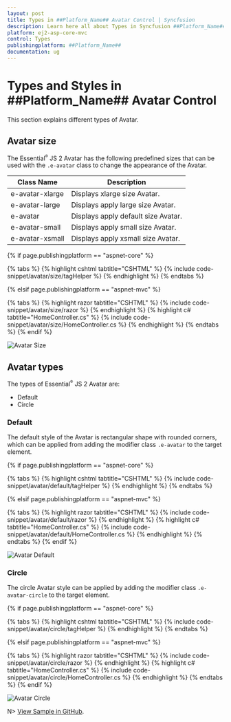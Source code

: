 ```yaml
---
layout: post
title: Types in ##Platform_Name## Avatar Control | Syncfusion
description: Learn here all about Types in Syncfusion ##Platform_Name## Avatar control of Syncfusion Essential JS 2 and more.
platform: ej2-asp-core-mvc
control: Types
publishingplatform: ##Platform_Name##
documentation: ug
---
```



# Types and Styles in ##Platform_Name## Avatar Control

This section explains different types of Avatar.

## Avatar size

The Essential<sup style="font-size:70%">&reg;</sup> JS 2 Avatar has the following predefined sizes that can be used with the `.e-avatar` class to change the appearance of the Avatar.

| Class Name | Description |
| ------------- | ------------- |
| e-avatar-xlarge    | Displays xlarge size Avatar. |
| e-avatar-large     | Displays apply large size Avatar. |
| e-avatar           | Displays apply default size Avatar. |
| e-avatar-small     | Displays apply small size Avatar. |
| e-avatar-xsmall    | Displays apply xsmall size Avatar. |

{% if page.publishingplatform == "aspnet-core" %}

{% tabs %}
{% highlight cshtml tabtitle="CSHTML" %}
{% include code-snippet/avatar/size/tagHelper %}
{% endhighlight %}
{% endtabs %}

{% elsif page.publishingplatform == "aspnet-mvc" %}

{% tabs %}
{% highlight razor tabtitle="CSHTML" %}
{% include code-snippet/avatar/size/razor %}
{% endhighlight %}
{% highlight c# tabtitle="HomeController.cs" %}
{% include code-snippet/avatar/size/HomeController.cs %}
{% endhighlight %}
{% endtabs %}
{% endif %}


![Avatar Size](./images/size.png)

## Avatar types

The types of Essential<sup style="font-size:70%">&reg;</sup> JS 2 Avatar are:

* Default
* Circle

### Default

The default style of the Avatar is rectangular shape with rounded corners, which can be applied from adding the modifier class `.e-avatar` to the target element.

{% if page.publishingplatform == "aspnet-core" %}

{% tabs %}
{% highlight cshtml tabtitle="CSHTML" %}
{% include code-snippet/avatar/default/tagHelper %}
{% endhighlight %}
{% endtabs %}

{% elsif page.publishingplatform == "aspnet-mvc" %}

{% tabs %}
{% highlight razor tabtitle="CSHTML" %}
{% include code-snippet/avatar/default/razor %}
{% endhighlight %}
{% highlight c# tabtitle="HomeController.cs" %}
{% include code-snippet/avatar/default/HomeController.cs %}
{% endhighlight %}
{% endtabs %}
{% endif %}

![Avatar Default](./images/types.PNG)

### Circle

The circle Avatar style can be applied by adding the modifier class `.e-avatar-circle` to the target element.

{% if page.publishingplatform == "aspnet-core" %}

{% tabs %}
{% highlight cshtml tabtitle="CSHTML" %}
{% include code-snippet/avatar/circle/tagHelper %}
{% endhighlight %}
{% endtabs %}

{% elsif page.publishingplatform == "aspnet-mvc" %}

{% tabs %}
{% highlight razor tabtitle="CSHTML" %}
{% include code-snippet/avatar/circle/razor %}
{% endhighlight %}
{% highlight c# tabtitle="HomeController.cs" %}
{% include code-snippet/avatar/circle/HomeController.cs %}
{% endhighlight %}
{% endtabs %}
{% endif %}

![Avatar Circle](./images/circle.png)

N> [View Sample in GitHub](https://github.com/SyncfusionExamples/ASP-NET-Core-UG-Examples/tree/main/Avatar/AvatarUGSample).